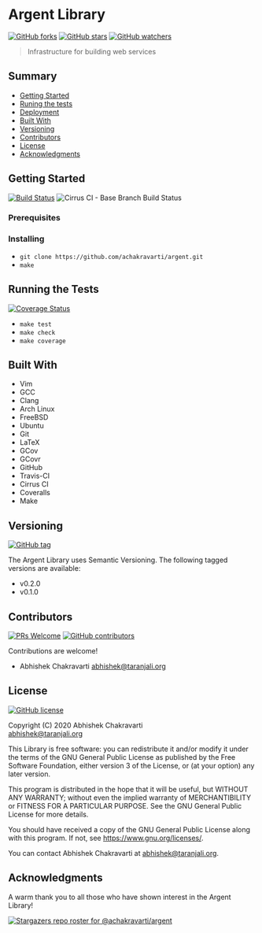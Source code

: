 # Argent Library  
[![GitHub forks](https://img.shields.io/github/forks/achakravarti/argent.svg?style=social&label=Fork&maxAge=2592000)](https://github.com/achakravarti/argent/network/)
[![GitHub stars](https://img.shields.io/github/stars/achakravarti/argent.svg?style=social&label=Star&maxAge=2592000)](https://github.com/achakravarti/argent/stargazers/)
[![GitHub watchers](https://img.shields.io/github/watchers/achakravarti/argent.svg?style=social&label=Watch&maxAge=2592000)](https://github.com/achakravarti/argent/watchers/)

> Infrastructure for building web services



## Summary
  - [Getting Started](#getting-started)
  - [Runing the tests](#running-the-tests)
  - [Deployment](#deployment)
  - [Built With](#built-with)
  - [Versioning](#versioning)
  - [Contributors](#contributors)
  - [License](#license)
  - [Acknowledgments](#acknowledgments)


## Getting Started  
[![Build Status](https://travis-ci.com/achakravarti/argent.svg?branch=master)](https://travis-ci.com/achakravarti/argent?branch=master) ![Cirrus CI - Base Branch Build Status](https://img.shields.io/cirrus/github/achakravarti/argent?style=plastic)  


### Prerequisites


### Installing
  - `git clone https://github.com/achakravarti/argent.git`
  - `make`


## Running the Tests  
[![Coverage Status](https://coveralls.io/repos/github/achakravarti/argent/badge.svg?branch=master)](https://coveralls.io/github/achakravarti/argent?branch=master)

  - `make test`
  - `make check`
  - `make coverage`


## Built With
  - Vim
  - GCC
  - Clang
  - Arch Linux
  - FreeBSD
  - Ubuntu
  - Git
  - LaTeX
  - GCov
  - GCovr
  - GitHub
  - Travis-CI
  - Cirrus CI
  - Coveralls
  - Make


## Versioning  
[![GitHub tag](https://img.shields.io/github/tag/achakravarti/argent.svg)](https://github.com/achakravarti/argent/tags/)

The Argent Library uses Semantic Versioning. The following tagged versions are
available:
  - v0.2.0
  - v0.1.0


## Contributors  
[![PRs Welcome](https://img.shields.io/badge/PRs-welcome-blue.svg)](http://makeapullrequest.com) [![GitHub contributors](https://img.shields.io/github/contributors/achakravarti/argent.svg)](https://github.com/achakravarti/argent/graphs/contributors/)

Contributions are welcome!

  - Abhishek Chakravarti <abhishek@taranjali.org>


## License 
[![GitHub license](https://img.shields.io/github/license/achakravarti/argent.svg)](https://github.com/achakravarti/argent/blob/master/LICENSE)

Copyright (C) 2020 Abhishek Chakravarti  
<abhishek@taranjali.org>
 
This Library is free software: you can redistribute it and/or modify it under
the terms of the GNU General Public License as published by the Free Software
Foundation, either version 3 of the License, or (at your option) any later
version.

This program is distributed in the hope that it will be useful, but WITHOUT
ANY WARRANTY; without even the implied warranty of MERCHANTIBILITY or FITNESS
FOR A PARTICULAR PURPOSE. See the GNU General Public License for more
details.

You should have received a copy of the GNU General Public License along with
this program. If not, see <https://www.gnu.org/licenses/>.

You can contact Abhishek Chakravarti at <abhishek@taranjali.org>.


## Acknowledgments
A warm thank you to all those who have shown interest in the Argent Library!

[![Stargazers repo roster for @achakravarti/argent](https://reporoster.com/stars/achakravarti/argent)](https://github.com/achakravarti/argent/stargazers)

